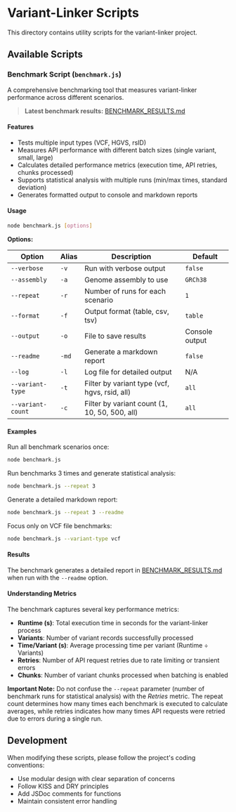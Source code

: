 # Variant-Linker Scripts

This directory contains utility scripts for the variant-linker project.

## Available Scripts

### Benchmark Script (`benchmark.js`)

A comprehensive benchmarking tool that measures variant-linker performance across different scenarios.

> **Latest benchmark results:** [BENCHMARK_RESULTS.md](./BENCHMARK_RESULTS.md)

#### Features

- Tests multiple input types (VCF, HGVS, rsID)
- Measures API performance with different batch sizes (single variant, small, large)
- Calculates detailed performance metrics (execution time, API retries, chunks processed)
- Supports statistical analysis with multiple runs (min/max times, standard deviation)
- Generates formatted output to console and markdown reports

#### Usage

```bash
node benchmark.js [options]
```

**Options:**

| Option | Alias | Description | Default |
|--------|-------|-------------|---------|
| `--verbose` | `-v` | Run with verbose output | `false` |
| `--assembly` | `-a` | Genome assembly to use | `GRCh38` |
| `--repeat` | `-r` | Number of runs for each scenario | `1` |
| `--format` | `-f` | Output format (table, csv, tsv) | `table` |
| `--output` | `-o` | File to save results | Console output |
| `--readme` | `-md` | Generate a markdown report | `false` |
| `--log` | `-l` | Log file for detailed output | N/A |
| `--variant-type` | `-t` | Filter by variant type (vcf, hgvs, rsid, all) | `all` |
| `--variant-count` | `-c` | Filter by variant count (1, 10, 50, 500, all) | `all` |

#### Examples

Run all benchmark scenarios once:
```bash
node benchmark.js
```

Run benchmarks 3 times and generate statistical analysis:
```bash
node benchmark.js --repeat 3
```

Generate a detailed markdown report:
```bash
node benchmark.js --repeat 3 --readme
```

Focus only on VCF file benchmarks:
```bash
node benchmark.js --variant-type vcf
```

#### Results

The benchmark generates a detailed report in [BENCHMARK_RESULTS.md](./BENCHMARK_RESULTS.md) when run with the `--readme` option.

#### Understanding Metrics

The benchmark captures several key performance metrics:

- **Runtime (s)**: Total execution time in seconds for the variant-linker process
- **Variants**: Number of variant records successfully processed
- **Time/Variant (s)**: Average processing time per variant (Runtime ÷ Variants)
- **Retries**: Number of API request retries due to rate limiting or transient errors
- **Chunks**: Number of variant chunks processed when batching is enabled

**Important Note:** Do not confuse the `--repeat` parameter (number of benchmark runs for statistical analysis) with the *Retries* metric. The repeat count determines how many times each benchmark is executed to calculate averages, while retries indicates how many times API requests were retried due to errors during a single run.

## Development

When modifying these scripts, please follow the project's coding conventions:
- Use modular design with clear separation of concerns
- Follow KISS and DRY principles
- Add JSDoc comments for functions
- Maintain consistent error handling
